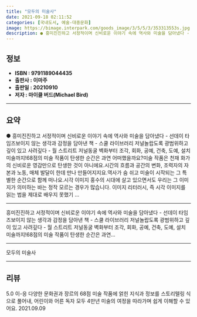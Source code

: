 ```yaml
---
title: "모두의 미술사"
date: 2021-09-18 02:11:52
categories: [국내도서, 예술-대중문화]
image: https://bimage.interpark.com/goods_image/3/5/5/3/353313553s.jpg
description: ● 흥미진진하고 서정적이며 신비로운 이야기 속에 역사와 미술을 담아냈다 - 선데이 타임즈보이지 않는 생각과 감정을 담아낸 책 - 스쿨 라이브러리 저널놀랍도록 광범위하고 깊이 있고 사려깊다 - 월 스트리트 저널동굴 벽화부터 조각, 회화, 공예, 건축, 도예, 설치 미술까지!68점의 미술
---
```


## **정보**

- **ISBN : 9791189044435**
- **출판사 : 이마주**
- **출판일 : 20210910**
- **저자 : 마이클 버드(Michael Bird)**

------



## **요약**

●  흥미진진하고 서정적이며 신비로운 이야기 속에 역사와 미술을 담아냈다 - 선데이 타임즈보이지 않는 생각과 감정을 담아낸 책 - 스쿨 라이브러리 저널놀랍도록 광범위하고 깊이 있고 사려깊다 - 월 스트리트 저널동굴 벽화부터 조각, 회화, 공예, 건축, 도예, 설치 미술까지!68점의 미술 작품이 탄생한 순간은 과연 어떠했을까요?미술 작품은 천재 화가의 신비로운 영감만으로 탄생한 것이 아니에요.시간의 흐름과 공간의 변화, 조력자의 자본과 노동, 매체 발달이 한데 만나 만들어지지요.역사가 숨 쉬고 미술이 시작되는 그 특별한 순간으로 함께 떠나요.시각 이미지 홍수의 시대에 살고 있으면서도 우리는 그 이미지가 의미하는 바는 정작 모르는 경우가 많습니다. 이미지 리터러시, 즉 시각 이미지를 읽는 법을 제대로 배우지 못했기 ...

------

흥미진진하고 서정적이며 신비로운 이야기 속에 역사와 미술을 담아냈다 - 선데이 타임즈보이지 않는 생각과 감정을 담아낸 책 - 스쿨 라이브러리 저널놀랍도록 광범위하고 깊이 있고 사려깊다 - 월 스트리트 저널동굴 벽화부터 조각, 회화, 공예, 건축, 도예, 설치 미술까지!68점의 미술 작품이 탄생한 순간은 과연... 

------


모두의 미술사 

------


## **리뷰** 

5.0 이-응 다양한 문화권과 장르의 68점 미술 작품에 얽힌 지식과 정보를 스토리텔링 식으로 풀어내, 어린이와 어른 독자 모두 4만년 미술의 여정을 따라가며 쉽게 이해할 수 있어요. 2021.09.09 <br/>